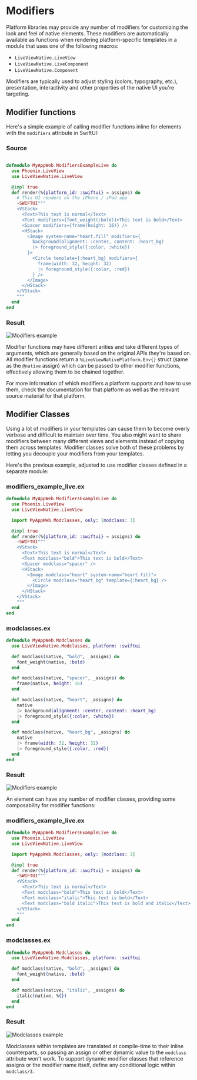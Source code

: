 # Modifiers

Platform libraries may provide any number of modifiers for customizing the look and feel of native
elements. These modifiers are automatically available as functions when rendering platform-specific
templates in a module that uses one of the following macros:

- `LiveViewNative.LiveView`
- `LiveViewNative.LiveComponent`
- `LiveViewNative.Component`

Modifiers are typically used to adjust styling (colors, typography, etc.), presentation, interactivity
and other properties of the native UI you're targeting.

## Modifier functions

Here's a simple example of calling modifier functions inline for elements with the `modifiers` attribute in SwiftUI:

<!-- tabs-open -->

### Source

```elixir

defmodule MyAppWeb.ModifiersExampleLive do
  use Phoenix.LiveView
  use LiveViewNative.LiveView

  @impl true
  def render(%{platform_id: :swiftui} = assigns) do
    # This UI renders on the iPhone / iPad app
    ~SWIFTUI"""
    <VStack>
      <Text>This text is normal</Text>
      <Text modifiers={font_weight(:bold)}>This text is bold</Text>
      <Spacer modifiers={frame(height: 16)} />
      <HStack>
        <Image system-name="heart.fill" modifiers={
          background(alignment: :center, content: :heart_bg)
          |> foreground_style({:color, :white})
        }>
          <Circle template={:heart_bg} modifiers={
            frame(width: 32, height: 32)
            |> foreground_style({:color, :red})
          } />
        </Image>
      </HStack>
    </VStack>
    """
  end
end
```

### Result

![Modifiers example](./assets/images/modifiers-example.png)

<!-- tabs-close -->

Modifier functions may have different arities and take different types of arguments, which are generally based on the
original APIs they're based on. All modifier functions return a `%LiveViewNativePlatform.Env{}` struct (same as the
`@native` assign) which can be passed to other modifier functions, effectively allowing them to be chained together.

For more information of which modifiers a platform supports and how to use them, check the documentation for that
platform as well as the relevant source material for that platform. 

## Modifier Classes

Using a lot of modifiers in your templates can cause them to become overly verbose and difficult to maintain over
time. You also might want to share modifiers between many different views and elements instead of copying them
across templates. Modifier classes solve both of these problems by letting you decouple your modifiers from your
templates.

Here's the previous example, adjusted to use modifier classes defined in a separate module:

<!-- tabs-open -->

### modifiers_example_live.ex

```elixir
defmodule MyAppWeb.ModifiersExampleLive do
  use Phoenix.LiveView
  use LiveViewNative.LiveView

  import MyAppWeb.Modclasses, only: [modclass: 3]

  @impl true
  def render(%{platform_id: :swiftui} = assigns) do
    ~SWIFTUI"""
    <VStack>
      <Text>This text is normal</Text>
      <Text modclass="bold">This text is bold</Text>
      <Spacer modclass="spacer" />
      <HStack>
        <Image modclass="heart" system-name="heart.fill">
          <Circle modclass="heart_bg" template={:heart_bg} />
        </Image>
      </HStack>
    </VStack>
    """
  end
end
```

### modclasses.ex

```elixir
defmodule MyAppWeb.Modclasses do
  use LiveViewNative.Modclasses, platform: :swiftui

  def modclass(native, "bold", _assigns) do
    font_weight(native, :bold)
  end

  def modclass(native, "spacer", _assigns) do
    frame(native, height: 16)
  end

  def modclass(native, "heart", _assigns) do
    native
    |> background(alignment: :center, content: :heart_bg)
    |> foreground_style({:color, :white})
  end

  def modclass(native, "heart_bg", _assigns) do
    native
    |> frame(width: 32, height: 32)
    |> foreground_style({:color, :red})
  end
end
```

### Result

![Modifiers example](./assets/images/modifiers-example.png)

<!-- tabs-close -->

An element can have any number of modifier classes, providing some composability for modifier functions:

<!-- tabs-open -->

### modifiers_example_live.ex

```elixir
defmodule MyAppWeb.ModifiersExampleLive do
  use Phoenix.LiveView
  use LiveViewNative.LiveView

  import MyAppWeb.Modclasses, only: [modclass: 3]

  @impl true
  def render(%{platform_id: :swiftui} = assigns) do
    ~SWIFTUI"""
    <VStack>
      <Text>This text is normal</Text>
      <Text modclass="bold">This text is bold</Text>
      <Text modclass="italic">This text is bold</Text>
      <Text modclass="bold italic">This text is bold and italic</Text>
    </VStack>
    """
  end
end
```

### modclasses.ex

```elixir
defmodule MyAppWeb.Modclasses do
  use LiveViewNative.Modclasses, platform: :swiftui

  def modclass(native, "bold", _assigns) do
    font_weight(native, :bold)
  end

  def modclass(native, "italic", _assigns) do
    italic(native, %{})
  end
end
```

### Result

![Modclasses example](./assets/images/modclasses-example.png)

<!-- tabs-close -->

Modclasses within templates are translated at compile-time to their inline counterparts, so passing an assign or other
dynamic value to the `modclass` attribute won't work. To support dynamic modifier classes that reference assigns or the
modifier name itself, define any conditional logic within `modclass/3`.
